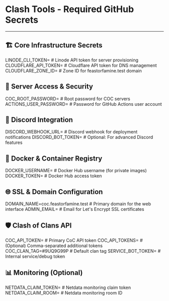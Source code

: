 # Clash Tools - Required GitHub Secrets

---

## 🏗️ Core Infrastructure Secrets

LINODE_CLI_TOKEN=                    # Linode API token for server provisioning
CLOUDFLARE_API_TOKEN=           # Cloudflare API token for DNS management  
CLOUDFLARE_ZONE_ID=             # Zone ID for feastorfamine.test domain

## 🔐 Server Access & Security

COC_ROOT_PASSWORD=              # Root password for COC servers
ACTIONS_USER_PASSWORD=          # Password for GitHub Actions user account

## 💬 Discord Integration

DISCORD_WEBHOOK_URL=            # Discord webhook for deployment notifications
DISCORD_BOT_TOKEN=              # Optional: For advanced Discord features

## 🐳 Docker & Container Registry

DOCKER_USERNAME=                # Docker Hub username (for private images)
DOCKER_TOKEN=                   # Docker Hub access token

## 🌐 SSL & Domain Configuration

DOMAIN_NAME=coc.feastorfamine.test       # Primary domain for the web interface
ADMIN_EMAIL=                    # Email for Let's Encrypt SSL certificates

## 🛡️ Clash of Clans API

COC_API_TOKEN=                  # Primary CoC API token
COC_API_TOKENS=                 # (Optional) Comma-separated additional tokens
COC_CLAN_TAG=#9UQ9G99P          # Default clan tag
SERVICE_BOT_TOKEN=              # Internal service/debug token

## 📊 Monitoring (Optional)

NETDATA_CLAIM_TOKEN=            # Netdata monitoring claim token
NETDATA_CLAIM_ROOM=             # Netdata monitoring room ID

